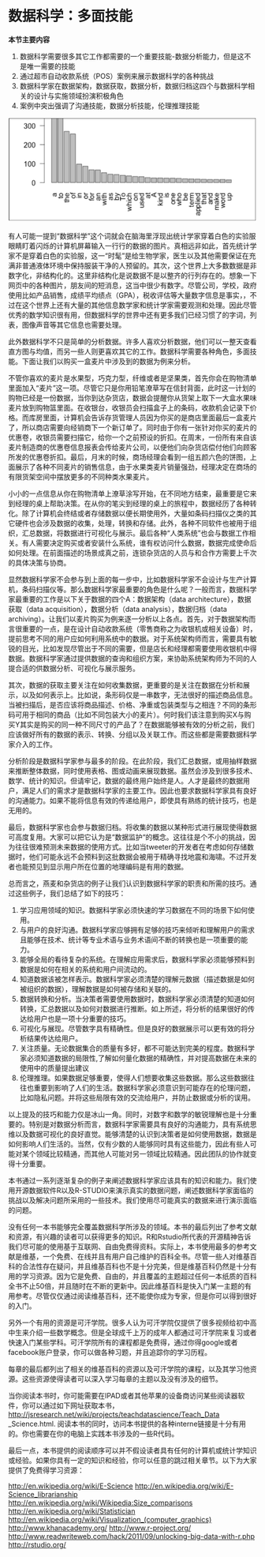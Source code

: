 # 数据科学：多面技能

**本节主要内容**

1. 数据科学需要很多其它工作都需要的一个重要技能-数据分析能力，但是这不是唯一需要的技能
2. 通过超市自动收款系统（POS）案例来展示数据科学的各种挑战
3. 数据科学家在数据架构，数据获取，数据分析，数据归档这四个与数据科学相关的设计与实施领域扮演积极角色
4. 案例中突出强调了沟通技能，数据分析技能，伦理推理技能

![skills](./img/section1-1.png)

有人可能一提到“数据科学”这个词就会在脑海里浮现出统计学家穿着白色的实验服眼睛盯着闪烁的计算机屏幕输入一行行的数据的图片。真相远非如此，首先统计学家不是穿着白色的实验服，这一“时髦”是给生物学家，医生以及其他需要保证在充满非普通液体环境中保持服装干净的人预留的。其次，这个世界上大多数数据是非数字化，非结构化的。这里非结构化是说数据不是以整齐的行列存在的。想象一下网页中的各种图片，朋友间的短消息，这当中很少有数字。尽管公司，学校，政府使用比如产品销售，成绩平均绩点（GPA），税收评估等大量数字信息是事实，，不过在这个世界上还有大量的其他信息数学家和统计学家需要观测和处理。因此尽管优秀的数学知识很有用，但数据科学的世界中还有更多我们已经习惯了的字词，列表，图像声音等其它信息也需要处理。

此外数据科学不只是简单的分析数据。许多人喜欢分析数据，他们可以一整天查看直方图与均值，而另一些人则更喜欢其它的工作。数据科学需要各种角色，多面技能。下面让我们以购买一盒麦片中涉及到的数据为例来分析。

不管你喜欢的麦片是水果型，巧克力型，纤维或者是坚果类，首先你会在购物清单里面加入“麦片”这一项。尽管它只是你用铅笔潦草写在信封背面，此时这一计划的购物已经是一份数据，当你到达杂货店，数据会提醒你从货架上取下一大盒水果味麦片放到购物篮里面。在收银台，收银员会扫描盒子上的条码，收款机会记录下价格。而库房里面，计算机会告诉存货管理人员因为你买的是商店里面最后一盒麦片了，所以商店需要向经销商下一个新订单了。同时由于你有一张针对你买的麦片的优惠卷，收银员需要扫描它，给你一个之前预设的折扣。在周末，一份所有来自该麦片制造商的优惠卷信息报表会传给麦片公司，以便他们向杂货店偿付他们向顾客所发的优惠卷折扣。最后，月末的时候，商场经理会看到一组五颜六色的饼图，上面展示了各种不同麦片的销售信息，由于水果类麦片销量强劲，经理决定在商场的有限货架空间中摆放更多的不同种类水果麦片。

小小的一点信息从你在购物清单上潦草涂写开始，在不同地方结束，最重要是它来到经理的桌上帮助决策。在从你的笔尖到经理的桌上的旅程中，数据经历了各种转化。除了计算机会终结或者存储数据以便长期使用外，大量如条码扫描仪之类的其它硬件也会涉及数据的收集，处理，转换和存储。此外，各种不同软件也被用于组织，汇总数据，将数据进行可视化与展示。最后各种“人类系统”也会与数据工作相关。有人需要决定购买或者安装什么系统，谁有权访问什么数据，数据完成使命后如何处理。在前面描述的场景成真之前，连锁杂货店的人员与和合作方需要上千次的具体决策与协商。

显然数据科学家不会参与到上面的每一步中，比如数据科学家不会设计与生产计算机，条码扫描仪等。那么数据科学家最重要的角色是什么呢？一般而言，数据科学家最重要的工作是以下关于数据的四个A：数据架构（data architecture），数据获取（data acquisition），数据分析（data analysis），数据归档（data archiving）。让我们以麦片购买为例来逐一分析以上各点。首先，对于数据架构而言很重要的一点，是在设计自动收款系统（零售商称之为收银机或相关设备）时，提前思考不同的用户应如何利用系统中的数据。对于系统架构师而言，需要具有敏锐的目光，比如发现尽管出于不同的需要，但是店长和经理都需要使用收银机中得数据。数据科学家通过提供数据的查询和组织方案，来协助系统架构师为不同的人提合适的供数据分析、可视化与展示服务。

其次，数据的获取主要关注在如何收集数据，更重要的是关注在数据在分析和展示，以及如何表示上。比如说，条形码仅是一串数字，无法很好的描述商品信息。当被扫描后，是否应该将商品描述、价格、净重或包装类型与之相连？不同的条形码可用于相同的商品（比如不同包装大小的麦片）。何时我们该注意到购买X与购买Y其实是购买的同一种不同尺寸的产品了？在数据能够被有效的分析之前，我们应该做好所有的数据的表示、转换、分组以及关联工作。而这些都是需要数据科学家介入的工作。

分析阶段是数据科学家参与最多的阶段。在此阶段，我们汇总数据，或用抽样数据来推断整体数据，同时使用表格、图或动画来展现数据。虽然会涉及到很多技术、数学、统计的知识。但请牢记，数据的最终用户始终是人。人才是最终的数据用户，满足人们的需求才是数据科学家的主要工作。因此也要求数据科学家具有良好的沟通能力。如果不能将信息有效的传递给用户，即使具有熟练的统计技巧，也是无用的。

最后，数据科学家也会参与数据归档。将收集的数据以某种形式进行展现使得数据可高度复用。大家可以把它认为是“数据监护“的概念。这往往是个不小的挑战，因为往往很难预测未来数据的使用方式。比如当tweeter的开发者在考虑如何存储数据时，他们可能永远不会预料到这批数据会被用于精确寻找地震和海啸。不过开发者也能预见到显示用户所在位置的地理编码是有用的数据。

总而言之，燕麦和杂货店的例子让我们认识到数据科学家的职责和所需的技巧。通过这些例子，我们总结了如下的技巧：

1. 学习应用领域的知识。数据科学家必须快速的学习数据在不同的场景下如何使用。
2. 与用户的良好沟通。数据科学家应够拥有足够的技巧来倾听和理解用户的需求且能够在技术、统计等专业术语与业务术语间不断的转换也是一项重要的能力。
3. 能够全局的看待复杂的系统。在理解应用需求后，数据科学家必须能够预料到数据是如何在相关的系统和用户间流动的。
4. 知道数据该被怎样表示。数据科学家必须清楚的理解元数据（描述数据是如何被组织的数据），理解数据是如何被存储和关联的。
5. 数据转换和分析。当决策者需要使用数据时，数据科学家必须清楚的知道如何转换，汇总数据以及如何对数据进行推断。如上所述，将分析的结果很好的传达给用户也是一项十分重要的技巧。
6. 可视化与展现。尽管数字具有精确性。但是良好的数据展示可以更有效的将分析结果传达给用户。
7. 关注质量。无论数据集合的质量有多好，都不可能达到完美的程度。数据科学家必须知道数据的局限性,了解如何量化数据的精确性，并对提高数据在未来的使用中的质量提出建议
8. 伦理推理。如果数据足够重要，使得人们想要收集这些数据。那么这些数据往往也重要到影响了人们的生活。数据科学家必须意识到可能存在的伦理问题，比如隐私问题。并将这些局限有效的交流给用户，并防止数据或分析的误用。

以上提及的技巧和能力仅是冰山一角。同时，对数字和数学的敏锐理解也是十分重要的。特别是对数据分析而言，数据科学家需要具有良好的沟通能力，具有系统思维以及数据可视化的良好直觉。能够清楚的认识到决策者是如何使用数据，数据是如何影响人们生活的。当然，仅有少数的人能够同时具有这些能力，因此有些人可能对某个领域比较精通，而其他人可能对另一领域比较精通。因此团队的协作就变得十分重要。

本书通过一系列逐渐复杂的例子来阐述数据科学家应该具有的知识和能力。我们使用开源数据软件R以及R-STUDIO来演示真实的数据问题，阐述数据科学家面临的挑战以及解决问题所采用的一些技术。我们使用尽可能真实的数据来进行演示面临的问题。

没有任何一本书能够完全覆盖数据科学所涉及的领域。本书的最后列出了参考文献和资源，有兴趣的读者可以获得更多的知识。R和Rstudio所代表的开源精神告诉我们尽可能的使用基于互联网、自由免费得资料。实际上，本书使用最多的参考文献是维基，一个免费、在线并且有用户自己维护的百科全书。尽管一些人对维基百科的合法性存在疑问，并且维基百科也不是十分完美，但是维基百科仍然是十分有用的学习资源。因为它是免费、自由的，并且覆盖的主题超过任何一本纸质的百科全书不止50倍，并且随时在不断的更新中。因此维基百科是快入门某一主题的有用参考。尽管仅仅通过阅读维基百科，还不能使你成为专家，但是你可以得到很好的入门。

另外一个有用的资源是可汗学院。很多人认为可汗学院仅提供了很多视频给初中高中生来介绍一些数学概念。但是全球成千上万的成年人都通过可汗学院来复习或者快速入门某些学科。可汗学院所有的课程都是免费得，通过你得google或者facebook账户登录，你可以做各种习题，并且追踪你的学习历程。

每章的最后都列出了相关的维基百科的资源以及可汗学院的课程，以及其学习他资源。这些资源使得读者可以深入学习每章的主题以及没有涉及的细节。

当你阅读本书时，你可能需要在IPAD或者其他苹果的设备商访问某些阅读器软件，你可以通过如下网址获取本书，http://jsresearch.net/wiki/projects/teachdatascience/Teach_Data _Science.html. 阅读本书的同时，访问本书提供的各种interne链接是十分有用的。你也需要在你的电脑上实践本书涉及的一些R代码。

最后一点，本书提供的阅读顺序可以并不假设读者具有任何的计算机或统计学知识或经验。如果你具有一定的知识和经验，你可以任意的跳过相关章节。以下为大家提供了免费得学习资源：

http://en.wikipedia.org/wiki/E-Science 
http://en.wikipedia.org/wiki/E-Science_librarianship
http://en.wikipedia.org/wiki/Wikipedia:Size_comparisons
http://en.wikipedia.org/wiki/Statistician http://en.wikipedia.org/wiki/Visualization_(computer_graphics)
http://www.khanacademy.org/
http://www.r-project.org/ 
http://www.readwriteweb.com/hack/2011/09/unlocking-big-data-with-r.php http://rstudio.org/

